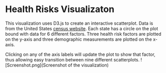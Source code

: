 # Health Risks Visualizaton
This visualization uses D3.js to create an interactive scatterplot. Data is from the United States [census website](https://factfinder.census.gov/faces/nav/jsf/pages/searchresults.xhtml "Census Fact Finder search"). Each state has a circle on the plot bound with data for 6 different factors. Three health risk factors are plotted on the y-axis and three demographic measurements are plotted on the x-axis. 

Clicking on any of the axis labels will update the plot to show that factor, thus allowing easy transition between nine different scatterplots. 
![Screenshot.png](Screenshot of the visualization)
